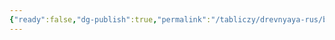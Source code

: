 ```yaml
---
{"ready":false,"dg-publish":true,"permalink":"/tabliczy/drevnyaya-rus/bogomater-umilenie-belozyorskaya/","dgPassFrontmatter":true}
---
```



